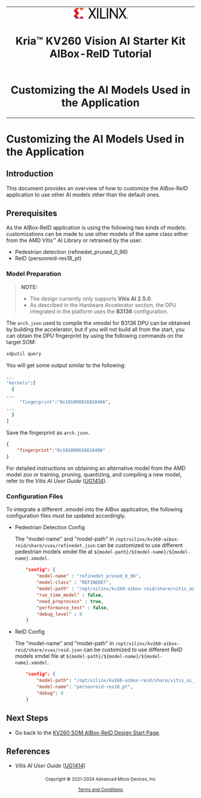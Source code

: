 ﻿<table class="sphinxhide">
 <tr>
   <td align="center"><img src="../../media/xilinx-logo.png" width="30%"/><h1>Kria&trade; KV260 Vision AI Starter Kit<br>AIBox-ReID Tutorial</h1>
   </td>
 </tr>
 <tr>
 <td align="center"><h1>Customizing the AI Models Used in the Application</h1>

 </td>
 </tr>
</table>

# Customizing the AI Models Used in the Application

## Introduction

This document provides an overview of how to customize the AIBox-ReID application to use other AI models other than the default ones.

## Prerequisites

As the AIBox-ReID application is using the following two kinds of models: customizations can be made to use other models of the same class either from the AMD Vitis&trade; AI Library or retrained by the user.

* Pedestrian detection (refinedet_pruned_0_96)
* ReID (personreid-res18_pt)

### Model Preparation

>**NOTE:**
>
> * The design currently only supports **Vitis AI 2.5.0**.
> * As described in the Hardware Accelerator section, the DPU integrated in the platform uses the **B3136** configuration.

The `arch.json` used to compile the xmodel for B3136 DPU can be obtained by building the accelerator, but if you will not build all from the start, you can obtain the DPU fingerprint by using the following commands on the target SOM:

```bash
xdputil query
```

You will get some output similar to the following:

```bash
...
"kernels":[
  {
...
     "fingerprint":"0x101000016010406",
...
  }
]
```

Save the fingerprint as `arch.json`.

```json
{
    "fingerprint":"0x101000016010406"
}
```

For detailed instructions on obtaining an alternative model from the AMD model zoo or training, pruning, quantizing, and compiling a new model, refer to the *Vitis AI User Guide* ([UG1414](https://docs.xilinx.com/access/sources/dita/map?isLatest=true&ft:locale=en-US&url=ug1414-vitis-ai)).

### Configuration Files

To integrate a different .xmodel into the AIBox application, the following configuration files must be updated accordingly.

* Pedestrian Detection Config

   The "model-name" and "model-path" in `/opt/xilinx/kv260-aibox-reid/share/vvas/refinedet.json` can be customized to use different pedestrian models xmdel file at `${model-path}/${model-name}/${model-name}.xmodel`.

  ```json
      "config": {
          "model-name" : "refinedet_pruned_0_96",
          "model-class" : "REFINEDET",
          "model-path" : "/opt/xilinx/kv260-aibox-reid/share/vitis_ai_library/models",
          "run_time_model" : false,
          "need_preprocess" : true,
          "performance_test" : false,
          "debug_level" : 0
      }
  ```

* ReID Config

   The "model-name" and "model-path" in `/opt/xilinx/kv260-aibox-reid/share/vvas/reid.json` can be customized to use different ReID models xmdel file at `${model-path}/${model-name}/${model-name}.xmodel`.

  ```json
      "config": {
          "model-path": "/opt/xilinx/kv260-aibox-reid/share/vitis_ai_library/models/",
          "model-name": "personreid-res18_pt",
          "debug": 0
      }
  ```

## Next Steps

* Go back to the [KV260 SOM AIBox-ReID Design Start Page](../aibox_landing).

## References

* *Vitis AI User Guide* ([UG1414](https://docs.xilinx.com/access/sources/dita/map?isLatest=true&ft:locale=en-US&url=ug1414-vitis-ai))


<p class="sphinxhide" align="center"><sub>Copyright © 2021-2024 Advanced Micro Devices, Inc</sub></p>

<p class="sphinxhide" align="center"><sup><a href="https://www.amd.com/en/corporate/copyright">Terms and Conditions</a></sup></p>